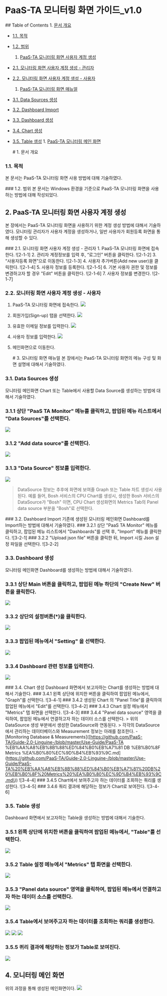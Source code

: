 # PaaS-TA 모니터링 화면 가이드\_v1.0

\#\# Table of Contents 1. [문서 개요](paas-ta-_v1.0-1.md#1)

* [1.1. 목적](paas-ta-_v1.0-1.md#2)
* [1.2. 범위](paas-ta-_v1.0-1.md#3)
  1. [PaaS-TA 모니터링 화면 사용자 계정 생성](paas-ta-_v1.0-1.md#4)
* [2.1.  모니터링 화면 사용자 계정 생성 - 관리자](paas-ta-_v1.0-1.md#5)
* [2.2.  모니터링 화면 사용자 계정 생성 - 사용자](paas-ta-_v1.0-1.md#6)
  1. [PaaS-TA 모니터링 화면 매뉴얼](paas-ta-_v1.0-1.md#7)
* [3.1.  Data Sources 생성](paas-ta-_v1.0-1.md#8)
* [3.2.  Dashboard Import](paas-ta-_v1.0-1.md#9)     
* [3.3.  Dashboard 생성](paas-ta-_v1.0-1.md#10)
* [3.4.  Chart 생성](paas-ta-_v1.0-1.md#11)
* [3.5. Table 생성](paas-ta-_v1.0-1.md#12) 1. [PaaS-TA 모니터링 메인 화면](paas-ta-_v1.0-1.md#13)

  \# 1. 문서 개요

### 1.1. 목적

본 문서는 PaaS-TA 모니터링 화면 사용 방법에 대해 기술하였다.

\#\#\# 1.2. 범위 본 문서는 Windows 환경을 기준으로 PaaS-TA 모니터링 화면을 사용하는 방법에 대해 작성되었다.

## 2.  PaaS-TA 모니터링 화면 사용자 계정 생성

본 장에서는 PaaS-TA 모니터링 화면을 사용하기 위한 계정 생성 방법에 대해서 기술하였다. 모니터링 관리자가 사용자 계정을 생성하거나, 일반 사용자가 회원등록 화면을 통해 생성할 수 있다.

\#\#\# 2.1. 모니터링 화면 사용자 계정 생성 - 관리자 1. PaaS-TA 모니터링 화면에 접속한다. !\[2-1-1\] 2. 관리자 계정정보를 입력 후, “로그인” 버튼을 클릭한다. !\[2-1-2\] 3. “사용자등록 화면”으로 이동한다. !\[2-1-3\] 4. 사용자 추가버튼\(Add new user\)을 클릭한다. !\[2-1-4\] 5. 사용자 정보를 등록한다. !\[2-1-5\] 6. 기본 사용자 권한 및 정보를 변경하고자 할 경우 "Edit" 버튼을 클릭한다. !\[2-1-6\] 7. 사용자 정보를 변경한다. !\[2-1-7\]

### 2.2.  모니터링 화면 사용자 계정 생성 - 사용자

1. PaaS-TA 모니터링 화면에 접속한다. ![](../../.gitbook/assets/2-1-1%20%2829%29.png)
2. 회원가입\(Sign-up\) 탭을 선택한다. ![](../../.gitbook/assets/2-2-2%20%286%29.png)
3. 유효한 이메일 정보를 입력한다. ![](../../.gitbook/assets/2-2-3%20%284%29.png)
4. 사용자 정보를 입력한다. ![](../../.gitbook/assets/2-2-4%20%282%29.png)
5. 메인화면으로 이동한다.

   \# 3. 모니터링 화면 매뉴얼 본 장에서는 PaaS-TA 모니터링 화면의 메뉴 구성 및 화면 설명에 대해서 기술하였다.

### 3.1.  Data Sources 생성

모니터링 메인화면 Chart 또는 Table에서 사용할 Data Source를 생성하는 방법에 대해서 기술하였다.

### 3.1.1 상단 "PaaS TA Monitor" 메뉴를 클릭하고, 팝업된 메뉴 리스트에서 "Data Sources"를 선택한다.

![](../../.gitbook/assets/3-1-1%20%285%29.png)

### 3.1.2 "Add data source"를 선택한다.

![](../../.gitbook/assets/3-1-2%20%282%29.png)

### 3.1.3 "Data Source" 정보를 입력한다.

![](../../.gitbook/assets/3-1-3%20%282%29.png)

> DataSource 정보는 추후에 화면에 보여줄 Graph 또는 Table 차트 생성시 사용된다. 예를 들어, Bosh 서비스의 CPU Chart를 생성시, 생성한 Bosh 서비스의 DataSource가 "Bosh" 이면, CPU Chart 생성화면의 Metrics Tab의 Panel data source 부분을 "Bosh"로 선택한다.

\#\#\# 3.2. Dashboard Import 기존에 생성된 모니터링 메인화면 Dashboard를 Import하는 방법에 대해서 기술하였다. \#\#\# 3.2.1 상단 "PaaS TA Monitor" 메뉴를 클릭하고, 팝업된 메뉴 리스트에서 "Dashboards"를 선택 후, "Import" 메뉴를 클릭한다. !\[3-2-1\] \#\#\# 3.2.2 "Upload json file" 버튼을 클릭한 뒤, Import 시킬 Json 설정 파일을 선택한다. !\[3-2-2\]

### 3.3.  Dashboard 생성

모니터링 메인화면 Dashboard를 생성하는 방법에 대해서 기술하였다.

### 3.3.1 상단 Main 버튼을 클릭하고, 팝업된 메뉴 하단의 "Create New" 버튼을 클릭한다.

![](../../.gitbook/assets/3-3-1%20%282%29.png)

### 3.3.2 상단의 설정버튼\(\*\)을 클릭한다.

![](../../.gitbook/assets/3-3-2%20%282%29.png)

### 3.3.3 팝업된 메뉴에서 "Setting" 을 선택한다.

![](../../.gitbook/assets/3-3-3%20%282%29.png)

### 3.3.4 Dashboard 관련 정보를 입력한다.

![](../../.gitbook/assets/3-3-4%20%282%29.png)

\#\#\# 3.4. Chart 생성 Dashboard 화면에서 보고자하는 Chart를 생성하는 방법에 대해서 기술한다. \#\#\# 3.4.1 왼쪽 상단에 위치한 버튼을 클릭하여 팝업된 메뉴에서, "Graph"를 선택한다. !\[3-4-1\] \#\#\# 3.4.2 생성된 Chart 의 "Panel Title"를 클릭하여 팝업된 메뉴에서 "Edit"를 선택한다. !\[3-4-2\] \#\#\# 3.4.3 Chart 설정 메뉴에서 "Metrics" 탭 화면을 선택한다. !\[3-4-3\] \#\#\# 3.4.4 "Panel data source" 영역을 클릭하여, 팝업된 메뉴에서 연결하고자 하는 데이터 소스를 선택한다. &gt; 위의 DataSource 생성 부분에서 생성한 DataSource와 연동된다. &gt; 각각의 DataSource에서 관리하는 데이터베이스와 Measurement 정보는 아래를 참조한다. - \[Monitoring Database & Measurements\]\([https://github.com/PaaS-TA/Guide-2.0-Linguine-/blob/master/Use-Guide/PaaS-TA %EB%AA%A8%EB%8B%88%ED%84%B0%EB%A7%81 DB %EB%B0%8F Metrics %EA%B0%80%EC%9D%B4%EB%93%9C.md\](https://github.com/PaaS-TA/Guide-2.0-Linguine-/blob/master/Use-Guide/PaaS-TA%20%EB%AA%A8%EB%8B%88%ED%84%B0%EB%A7%81%20DB%20%EB%B0%8F%20Metrics%20%EA%B0%80%EC%9D%B4%EB%93%9C.md\)\) !\[3-4-4\] \#\#\# 3.4.5 Chart에서 보여주고자 하는 데이터를 조회하는 쿼리를 생성한다. !\[3-4-5\] \#\#\# 3.4.6 쿼리 결과에 해당하는 정보가 Chart로 보여진다. !\[3-4-6\]

### 3.5.  Table 생성

Dashboard 화면에서 보고자하는 Table을 생성하는 방법에 대해서 기술한다.

### 3.5.1 왼쪽 상단에 위치한 버튼을 클릭하여 팝업된 메뉴에서, "Table"를 선택한다.

![](../../.gitbook/assets/3-5-1%20%282%29.png)

### 3.5.2 Table 설정 메뉴에서 "Metrics" 탭 화면을 선택한다.

![](../../.gitbook/assets/3-5-2%20%282%29.png)

### 3.5.3 "Panel data source" 영역을 클릭하여, 팝업된 메뉴에서 연결하고자 하는 데이터 소스를 선택한다.

![](../../.gitbook/assets/3-5-3%20%282%29.png)

### 3.5.4 Table에서 보여주고자 하는 데이터를 조회하는 쿼리를 생성한다.

![](../../.gitbook/assets/3-5-4-1%20%282%29.png) ![](../../.gitbook/assets/3-5-4-2%20%282%29.png) ![](../../.gitbook/assets/3-5-4-3%20%282%29.png)

### 3.5.5 퀴리 결과에 해당하는 정보가 Table로 보여진다.

![](../../.gitbook/assets/3-3-5%20%282%29.png)

## 4. 모니터링 메인 화면

위의 과정을 통해 생성된 메인화면이다. ![](../../.gitbook/assets/main%20%282%29.png)


